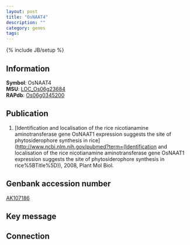 ```yaml
---
layout: post
title: "OsNAAT4"
description: ""
category: genes
tags: 
---
```

{% include JB/setup %}

## Information
__Symbol__: OsNAAT4  
__MSU__: [LOC_Os06g23684](http://rice.plantbiology.msu.edu/cgi-bin/ORF_infopage.cgi?orf=LOC_Os06g23684)  
__RAPdb__: [Os06g0345200](http://rapdb.dna.affrc.go.jp/viewer/gbrowse_details/irgsp1?name=Os06g0345200)  

## Publication
1. [Identification and localisation of the rice nicotianamine aminotransferase gene OsNAAT1 expression suggests the site of phytosiderophore synthesis in rice](http://www.ncbi.nlm.nih.gov/pubmed?term=(Identification and localisation of the rice nicotianamine aminotransferase gene OsNAAT1 expression suggests the site of phytosiderophore synthesis in rice%5BTitle%5D)), 2008, Plant Mol Biol.

## Genbank accession number
[AK107186](http://www.ncbi.nlm.nih.gov/nuccore/AK107186)

## Key message

## Connection


